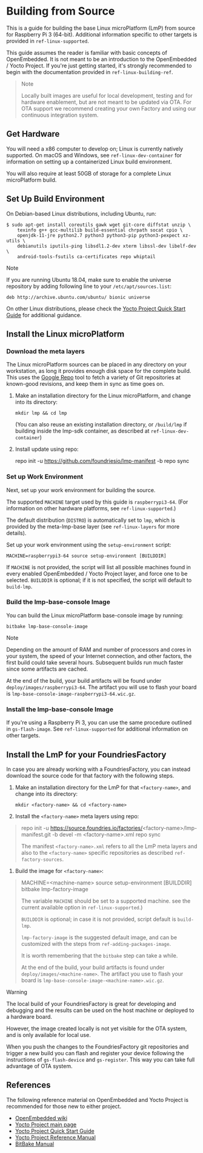 # Building from Source

This is a guide for building the base Linux microPlatform (LmP) from
source for Raspberry Pi 3 (64-bit). Additional information specific to
other targets is provided in `ref-linux-supported`.

This guide assumes the reader is familiar with basic concepts of
OpenEmbedded. It is not meant to be an introduction to the OpenEmbedded
/ Yocto Project. If you're just getting started, it's strongly
recommended to begin with the documentation provided in
`ref-linux-building-ref`.

> Note
>
> Locally built images are useful for local development, testing and for
> hardware enablement, but are not meant to be updated via OTA. For OTA
> support we recommend creating your own Factory and using our
> continuous integration system.

## Get Hardware

You will need a x86 computer to develop on; Linux is currently natively
supported. On macOS and Windows, see `ref-linux-dev-container` for
information on setting up a containerized Linux build environment.

You will also require at least 50GB of storage for a complete Linux
microPlatform build.

## Set Up Build Environment

On Debian-based Linux distributions, including Ubuntu, run:

    $ sudo apt-get install coreutils gawk wget git-core diffstat unzip \
        texinfo g++ gcc-multilib build-essential chrpath socat cpio \
        openjdk-11-jre python2.7 python3 python3-pip python3-pexpect xz-utils \
        debianutils iputils-ping libsdl1.2-dev xterm libssl-dev libelf-dev \
        android-tools-fsutils ca-certificates repo whiptail

Note

If you are running Ubuntu 18.04, make sure to enable the universe
repository by adding following line to your `/etc/apt/sources.list`:

    deb http://archive.ubuntu.com/ubuntu/ bionic universe

On other Linux distributions, please check the [Yocto Project Quick
Start
Guide](https://www.yoctoproject.org/docs/current/brief-yoctoprojectqs/brief-yoctoprojectqs.html)
for additional guidance.

## Install the Linux microPlatform

### Download the meta layers

The Linux microPlatform sources can be placed in any directory on your
workstation, as long it provides enough disk space for the complete
build. This uses the [Google
Repo](https://source.android.com/setup/develop/repo) tool to fetch a
variety of Git repositories at known-good revisions, and keep them in
sync as time goes on.

1.  Make an installation directory for the Linux microPlatform, and
    change into its directory:

        mkdir lmp && cd lmp

    (You can also reuse an existing installation directory, or
    `/build/lmp` if building inside the lmp-sdk container, as described
    at `ref-linux-dev-container`)

2.  Install update using repo:

    repo init -u <https://github.com/foundriesio/lmp-manifest> -b repo
    sync

### Set up Work Environment

Next, set up your work environment for building the source.

The supported `MACHINE` target used by this guide is `raspberrypi3-64`.
(For information on other hardware platforms, see
`ref-linux-supported`.)

The default distribution (`DISTRO`) is automatically set to `lmp`, which
is provided by the meta-lmp-base layer (see `ref-linux-layers` for more
details).

Set up your work environment using the `setup-environment` script:

    MACHINE=raspberrypi3-64 source setup-environment [BUILDDIR]

If `MACHINE` is not provided, the script will list all possible machines
found in every enabled OpenEmbedded / Yocto Project layer, and force one
to be selected. `BUILDDIR` is optional; if it is not specified, the
script will default to `build-lmp`.

### Build the lmp-base-console Image

You can build the Linux microPlatform base-console image by running:

    bitbake lmp-base-console-image

Note

Depending on the amount of RAM and number of processors and cores in
your system, the speed of your Internet connection, and other factors,
the first build could take several hours. Subsequent builds run much
faster since some artifacts are cached.

At the end of the build, your build artifacts will be found under
`deploy/images/raspberrypi3-64`. The artifact you will use to flash your
board is `lmp-base-console-image-raspberrypi3-64.wic.gz`.

### Install the lmp-base-console Image

If you're using a Raspberry Pi 3, you can use the same procedure
outlined in `gs-flash-image`. See `ref-linux-supported` for additional
information on other targets.

## Install the LmP for your FoundriesFactory

In case you are already working with a FoundriesFactory, you can instead
download the source code for that factory with the following steps.

1.  Make an installation directory for the LmP for that
    `<factory-name>`, and change into its directory:

        mkdir <factory-name> && cd <factory-name>

2.  Install the `<factory-name>` meta layers using repo:

> repo init -u
> <https://source.foundries.io/factories/>&lt;factory-name&gt;/lmp-manifest.git
> -b devel -m &lt;factory-name&gt;.xml repo sync
>
> The manifest `<factory-name>.xml` refers to all the LmP meta layers
> and also to the `<factory-name>` specific repositories as described
> `ref-factory-sources`.

1.  Build the image for `<factory-name>`:

> MACHINE=&lt;machine-name&gt; source setup-environment \[BUILDDIR\]
> bitbake lmp-factory-image
>
> The variable `MACHINE` should be set to a supported machine. see the
> current available option in `ref-linux-supported`.)
>
> `BUILDDIR` is optional; in case it is not provided, script default is
> `build-lmp`.
>
> `lmp-factory-image` is the suggested default image, and can be
> customized with the steps from `ref-adding-packages-image`.
>
> It is worth remembering that the `bitbake` step can take a while.
>
> At the end of the build, your build artifacts is found under
> `deploy/images/<machine-name>`. The artifact you use to flash your
> board is `lmp-base-console-image-<machine-name>.wic.gz`.

Warning

The local build of your FoundriesFactory is great for developing and
debugging and the results can be used on the host machine or deployed to
a hardware board.

However, the image created locally is not yet visible for the OTA
system, and is only available for local use.

When you push the changes to the FoundriesFactory git repositories and
trigger a new build you can flash and register your device following the
instructions of `gs-flash-device` and `gs-register`. This way you can
take full advantage of OTA system.

## References

The following reference material on OpenEmbedded and Yocto Project is
recommended for those new to either project.

-   [OpenEmbedded wiki](https://www.openembedded.org/wiki/Main_Page)
-   [Yocto Project main page](https://www.yoctoproject.org/)
-   [Yocto Project Quick Start
    Guide](https://www.yoctoproject.org/docs/current/brief-yoctoprojectqs/brief-yoctoprojectqs.html)
-   [Yocto Project Reference
    Manual](https://www.yoctoproject.org/docs/current/ref-manual/ref-manual.html)
-   [BitBake
    Manual](https://www.yoctoproject.org/docs/current/bitbake-user-manual/bitbake-user-manual.html)
